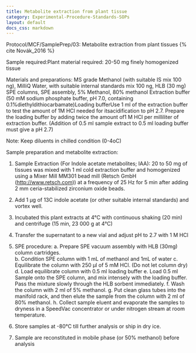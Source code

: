 ```yaml
---
title: Metabolite extraction from plant tissue
category: Experimental-Procedure-Standards-SOPs
layout: default
docs_css: markdown
---
```



Protocol/MCF/SamplePrep/03: Metabolite extraction from plant tissues {% cite Novák_2016 %}

Sample required:Plant material required: 20-50 mg finely homogenized tissue 
 
Materials and preparations:
MS grade Methanol (with suitable IS mix 100 ng), MilliQ Water, with suitable internal standards mix 100 ng, HLB (30 mg) SPE columns, SPE assembly, 5% Methanol, 80% methanol 
Extraction buffer (50 mM sodium phosphate buffer, pH 7.0, containing 0.1%diethyldithiocarbamate)Loading bufferUse 1 ml of the extraction buffer to test the amount of 1M HCl needed for itsacidification to pH 2.7. Prepare the loading buffer by adding twice the amount of1 M HCl per milliliter of extraction buffer. (Addition of 0.5 ml sample extract to 0.5 ml loading buffer must give a pH 2.7)

Note: Keep diluents in chilled condition (0-4oC)  

Sample preparation and metabolite extraction:

1.	Sample Extraction (For Indole acetate metabolites; IAA):  20 to 50 mg of tissues was mixed with 1 ml cold extraction buffer and homogenized using a Mixer Mill MM301 bead mill (Retsch GmbH (http://www.retsch.com)) at a frequency of 25 Hz for 5 min after adding 2 mm ceria-stabilized zirconium oxide beads.
2.	Add 1 μg of 13C indole acetate (or other suitable internal standards) and vortex well.
3.	Incubated this plant extracts at 4°C with continuous shaking (20 min) and centrifuge (15 min, 23 000 g at 4°C)
4.	Transfer the supernatant to a new vial and adjust pH to 2.7 with 1 M HCl
5.	SPE procedure:
a.	Prepare SPE vacuum assembly with HLB (30mg) column cartridges.  
b.	Condition SPE column with 1 mL of methanol and 1mL of water
c.	Equilibrate the column with 250 μl of 5 mM HCl. (Do not let column dry)
d.	Load equilibrate column with 0.5 ml loading buffer 
e.	Load 0.5 ml Sample onto the SPE column, and mix intensely with the loading buffer. Pass the mixture slowly through the HLB sorbent immediately.
f.	Wash the column with 2 ml of 5% methanol.
g.	Put clean glass tubes into the manifold rack, and then elute the sample from the column with 2 ml of 80% methanol.
h.	Collect sample eluent and evaporate the samples to dryness in a SpeedVac concentrator or under nitrogen stream at room temperature.
6.	Store samples at -80°C till further analysis or ship in dry ice.

7.	Sample are reconstituted in mobile phase (or 50% methanol) before analysis 